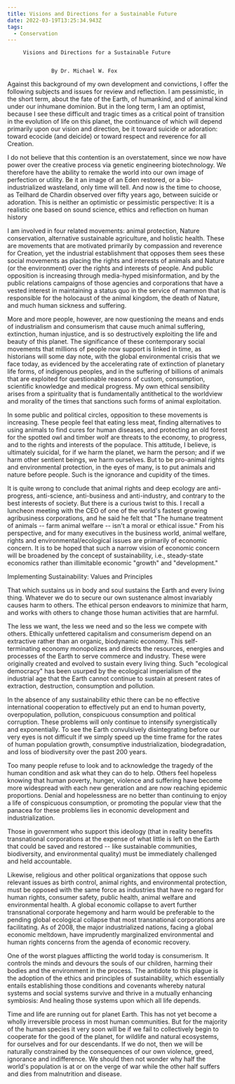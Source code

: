 ```yaml
---
title: Visions and Directions for a Sustainable Future
date: 2022-03-19T13:25:34.943Z
tags:
  - Conservation
---
```

         Visions and Directions for a Sustainable Future

                                                
                  By Dr. Michael W. Fox

Against this background of my own development and convictions, I offer the following subjects and issues for review and reflection.  I am pessimistic, in the short term, about the fate of the Earth, of humankind, and of animal kind under our inhumane dominion.  But in the long term, I am an optimist, because I see these difficult and tragic times as a critical point of transition in the evolution of life on this planet, the continuance of which will depend primarily upon our vision and direction, be it toward suicide or adoration: toward ecocide (and deicide) or toward respect and reverence for all Creation.


  I do not believe that this contention is an overstatement, since we now have power over the creative process via genetic engineering biotechnology.  We therefore have the ability to remake the world into our own image of perfection or utility.  Be it an image of an Eden restored, or a bio-industrialized wasteland, only time will tell.  And now is the time to choose, as Teilhard de Chardin observed over fifty years ago, between suicide or adoration.
 This is neither an optimistic or pessimistic perspective: It is a realistic one based on sound science, ethics and reflection on human  history


I am involved in four related movements: animal protection, Nature conservation,  alternative sustainable agriculture, and holistic health.  These are movements that are motivated primarily by compassion and reverence for Creation, yet the industrial establishment that opposes them sees these social movements as placing the rights and interests of animals and Nature (or the environment) over the rights and interests of people.  And public opposition is increasing through media-hyped misinformation, and by the public relations campaigns of those agencies and corporations that have a vested interest in maintaining a status quo in the service of mammon that is responsible for the holocaust of the animal kingdom, the death of Nature, and much human sickness and suffering.  
 
More and more people, however, are now questioning the means and ends of industrialism and consumerism that cause much animal suffering, extinction, human injustice, and is so destructively exploiting the life and beauty of this planet.  The significance of these contemporary social movements that millions of people now support is linked in time, as historians will some day note, with the global environmental crisis that we face today, as evidenced by the accelerating rate of extinction of planetary life forms, of indigenous peoples, and in the suffering of billions of animals that are exploited for questionable reasons of custom, consumption, scientific knowledge and medical progress.  My own ethical sensibility arises from a spirituality that is fundamentally antithetical to the worldview and morality of the times that sanctions such forms of animal exploitation.
    
In some public and political circles, opposition to these movements is increasing.  These people feel that eating less meat, finding alternatives to using animals to find cures for human diseases, and protecting an old forest for the spotted owl and timber wolf are threats to the economy, to progress, and to the rights and interests of the populace.  This attitude, I believe, is ultimately suicidal, for if we harm the planet, we harm the person; and if we harm other sentient beings, we harm ourselves.  But to be pro-animal rights and environmental protection, in the eyes of many, is to put animals and nature before people.  Such is the ignorance and cupidity of the times.


It is quite wrong to conclude that animal rights and deep ecology are anti-progress, anti-science, anti-business and anti-industry, and contrary to the best interests of society.  But there is  a curious twist to this.  I recall a luncheon meeting with the CEO of one of the world's fastest growing agribusiness corporations, and he said he felt that "The humane treatment of animals -- farm animal welfare -- isn't a moral or ethical issue."  From his perspective, and for many executives in the business world, animal welfare, rights and environmental/ecological issues are primarily of economic concern.  It is to be hoped that such a narrow vision of economic concern will be broadened by the concept of sustainability, i.e., steady-state economics rather than illimitable economic "growth" and "development." 


Implementing Sustainability: Values and Principles



 That which sustains us in body and soul sustains the Earth and every living thing.  Whatever we do to secure our own sustenance almost invariably causes harm to others.  The ethical person endeavors to minimize that harm, and works with others to change those human activities that are harmful.


The less we want, the less we need and so the less we compete with others.  Ethically unfettered capitalism and consumerism depend on an extractive rather than an organic, biodynamic economy.  This self-terminating economy monopolizes and directs the resources, energies and processes of the Earth to serve commerce and industry.  These were originally created and evolved to sustain every living thing.  Such "ecological democracy" has been usurped by the ecological imperialism of the industrial age that the Earth cannot continue to sustain at present rates of extraction, destruction, consumption and pollution.


In the absence of any sustainability ethic there can be no effective international cooperation to effectively put an end to human poverty, overpopulation, pollution, conspicuous consumption and political corruption.  These problems will only continue to intensify synergistically and exponentially.  To see the Earth convulsively disintegrating before our very eyes is not difficult if we simply speed up the time frame for the rates of human population growth, consumptive industrialization, biodegradation, and loss of biodiversity over the past 200 years.


Too many people refuse to look and to acknowledge the tragedy of the human condition and ask what they can do to help.  Others feel hopeless knowing that human poverty, hunger, violence and suffering have become more widespread with each new generation and are now reaching epidemic proportions.  Denial and hopelessness are no better than continuing to enjoy a life of conspicuous consumption, or promoting the popular view that the panacea for these problems lies in economic development and industrialization.
 
 Those in government who support this ideology (that in reality benefits transnational corporations at the expense of what little is left on the Earth that could be saved and restored -- like sustainable communities, biodiversity, and environmental quality) must be immediately challenged and held accountable.

  Likewise, religious and other political organizations that oppose such relevant issues as birth control, animal rights, and environmental protection, must be opposed with the same force as industries that have no regard for human rights, consumer safety, public health, animal welfare and environmental health.  A global economic collapse to avert further transnational corporate hegemony and harm would be preferable to the pending global ecological collapse that most transnational corporations are facilitating. As of 2008, the major industrialized nations, facing a global economic meltdown, have imprudently marginalized environmental and human rights concerns from the agenda of economic recovery.


One of the worst plagues afflicting the world today is consumerism.  It controls the minds and devours the souls of our children, harming their bodies and the environment in the process.  The antidote to this plague is the adoption of the ethics and principles of sustainability, which essentially entails establishing those conditions and covenants whereby natural systems and social systems survive and thrive in a mutually enhancing symbiosis:  And healing those systems upon which all life depends.


  Time and life are running out for planet Earth.  This has not yet become a wholly irreversible process in most human communities.  But for the majority of the human species it very soon will be if we fail to collectively begin to cooperate for the good of the planet, for wildlife and natural ecosystems, for ourselves and for our descendants.  If we do not, then we will be naturally constrained by the consequences of our own violence, greed, ignorance and indifference.  We should then not wonder why half the world's population is at or on the verge of war while the other half suffers and dies from malnutrition and disease.

